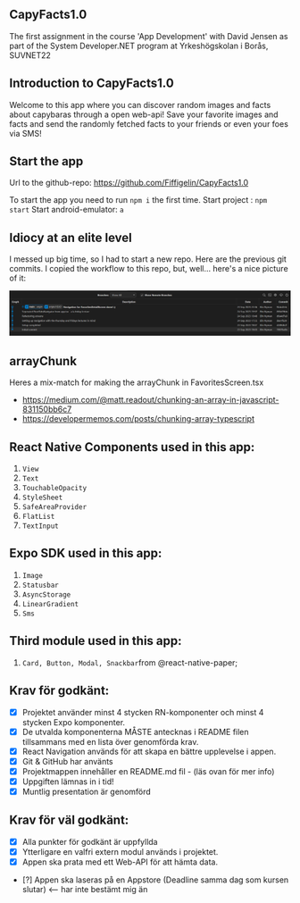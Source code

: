 ## CapyFacts1.0

The first assignment in the course 'App Development' with David Jensen as part of the System Developer.NET program at Yrkeshögskolan i Borås, SUVNET22

## Introduction to CapyFacts1.0

Welcome to this app where you can discover random images and facts about capybaras through a open web-api! Save your favorite images and facts and send the randomly fetched facts to your friends or even your foes via SMS!

## Start the app

Url to the github-repo: https://github.com/Fiffigelin/CapyFacts1.0

To start the app you need to run `npm i` the first time.
Start project : `npm start`
Start android-emulator: `a`

## Idiocy at an elite level

I messed up big time, so I had to start a new repo. Here are the previous git commits. I copied the workflow to this repo, but, well... here's a nice picture of it:

![First_repo_commits](image.png)

## arrayChunk

Heres a mix-match for making the arrayChunk in FavoritesScreen.tsx

- https://medium.com/@matt.readout/chunking-an-array-in-javascript-831150bb6c7
- https://developermemos.com/posts/chunking-array-typescript

## React Native Components used in this app:

1. `View`
2. `Text`
3. `TouchableOpacity`
4. `StyleSheet`
5. `SafeAreaProvider`
6. `FlatList`
7. `TextInput`

## Expo SDK used in this app:

1. `Image`
2. `Statusbar`
3. `AsyncStorage`
4. `LinearGradient`
5. `Sms`

## Third module used in this app:

1. `Card, Button, Modal, Snackbar`from @react-native-paper;

## Krav för godkänt:

- [x] Projektet använder minst 4 stycken RN-komponenter och minst 4 stycken Expo
      komponenter.
- [x] De utvalda komponenterna MÅSTE antecknas i README filen tillsammans med en
      lista över genomförda krav.
- [x] React Navigation används för att skapa en bättre upplevelse i appen.
- [x] Git & GitHub har använts
- [x] Projektmappen innehåller en README.md fil - (läs ovan för mer info)
- [x] Uppgiften lämnas in i tid!
- [x] Muntlig presentation är genomförd

## Krav för väl godkänt:

- [x] Alla punkter för godkänt är uppfyllda
- [x] Ytterligare en valfri extern modul används i projektet.
- [x] Appen ska prata med ett Web-API för att hämta data.
- [?] Appen ska laseras på en Appstore (Deadline samma dag som kursen slutar) <-- har inte bestämt mig än
